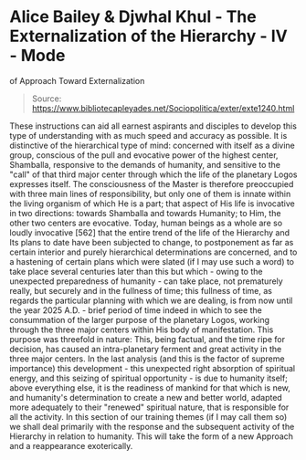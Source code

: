 # Alice Bailey & Djwhal Khul - The Externalization of the Hierarchy - IV - Mode
of Approach Toward Externalization

> Source: https://www.bibliotecapleyades.net/Sociopolitica/exter/exte1240.html

These instructions can aid all earnest aspirants and disciples to develop this type of understanding with as much speed and accuracy as possible. It is distinctive of the hierarchical type of mind: concerned with itself as a divine group, conscious of the pull and evocative power of the highest center, Shamballa, responsive to the demands of humanity, and sensitive to the "call" of that third major center through which the life of the planetary Logos expresses itself. The consciousness of the Master is therefore preoccupied with three main lines of responsibility, but only one of them is innate within the living organism of which He is a part; that aspect of His life is invocative in two directions: towards Shamballa and towards Humanity; to Him, the other two centers are evocative.
Today, human beings as a whole are so loudly invocative [562] that the entire trend of the life of the Hierarchy and Its plans to date have been subjected to change, to postponement as far as certain interior and purely hierarchical determinations are concerned, and to a hastening of certain plans which were slated (if I may use such a word) to take place several centuries later than this but which - owing to the unexpected preparedness of humanity - can take place, not prematurely really, but securely and in the fullness of time; this fullness of time, as regards the particular planning with which we are dealing, is from now until the year 2025 A.D. - brief period of time indeed in which to see the consummation of the larger purpose of the planetary Logos, working through the three major centers within His body of manifestation. This purpose was threefold in nature:
This, being factual, and the time ripe for decision, has caused an intra-planetary ferment and great activity in the three major centers. In the last analysis (and this is the factor of supreme importance) this development - this unexpected right absorption of spiritual energy, and this seizing of spiritual opportunity - is due to humanity itself; above everything else, it is the readiness of mankind for that which is new, and humanity's determination to create a new and better world, adapted more adequately to their "renewed" spiritual nature, that is responsible for all the activity.
In this section of our training themes (if I may call them so) we shall deal primarily with the response and the subsequent activity of the Hierarchy in relation to humanity. This will take the form of a new Approach and a reappearance exoterically.
